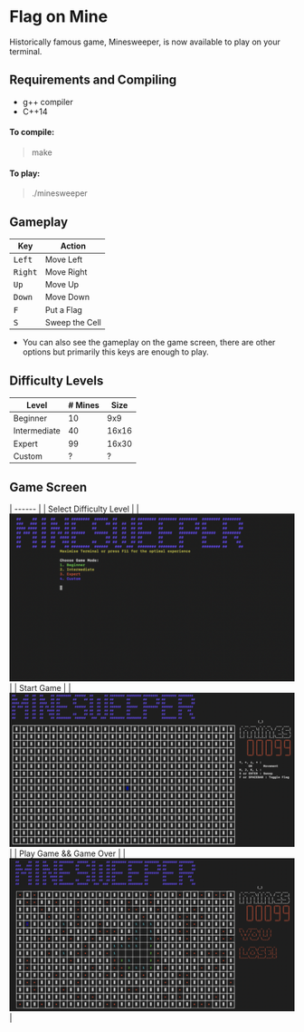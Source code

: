 # Flag on Mine

Historically famous game, Minesweeper, is now available to play on your terminal.

## Requirements and Compiling

* g++ compiler
* C++14

<h4> To compile: </h4>

> make

<h4> To play: </h4>

> ./minesweeper

## Gameplay

| Key | Action |
| ----------------- | -------------  |
| <kbd>Left</kbd>   | Move Left      |
| <kbd>Right</kbd>  | Move Right     |
| <kbd>Up</kbd>     | Move Up        |
| <kbd>Down</kbd>   | Move Down      |
| <kbd>F</kbd>      | Put a Flag     |
| <kbd>S</kbd>      | Sweep the Cell |

* You can also see the gameplay on the game screen, there are other options but primarily this keys are enough to play.

## Difficulty Levels

| Level | # Mines | Size |
| ------ | -----  | ----- |
| Beginner  | 10   | 9x9 |
| Intermediate  | 40  | 16x16 |
| Expert    | 99  | 16x30 |
| Custom  |  ?  | ? |

## Game Screen

| ------ |
| Select Difficulty Level |
| ![](assets/difficulty.png)  |
| Start Game |
| ![](assets/gamestart.png)   |
| Play Game && Game Over |
| ![](assets/gameover.png)    |